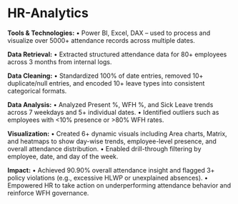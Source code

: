 # HR-Analytics

**Tools & Technologies:**
• Power BI, Excel, DAX – used to process and visualize over 5000+ attendance records across multiple dates.

**Data Retrieval:**
• Extracted structured attendance data for 80+ employees across 3 months from internal logs.

**Data Cleaning:**
• Standardized 100% of date entries, removed 10+ duplicate/null entries, and encoded 10+ leave types into consistent categorical formats.

**Data Analysis:**
• Analyzed Present %, WFH %, and Sick Leave trends across 7 weekdays and 5+ individual dates.
• Identified outliers such as employees with <10% presence or >80% WFH rates.

**Visualization:**
• Created 6+ dynamic visuals including Area charts, Matrix, and heatmaps to show day-wise trends, employee-level presence, and overall attendance distribution.
• Enabled drill-through filtering by employee, date, and day of the week.

**Impact:**
• Achieved 90.90% overall attendance insight and flagged 3+ policy violations (e.g., excessive HLWP or unexplained absences).
• Empowered HR to take action on underperforming attendance behavior and reinforce WFH governance.
